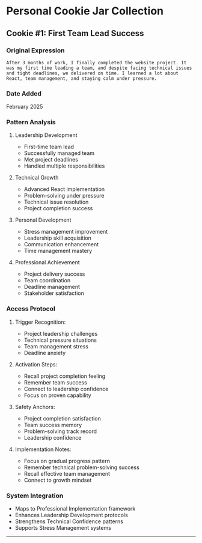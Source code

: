 <!-- AI.FRAMEWORK.COMPONENT: COOKIE_JAR_COLLECTION -->
<!-- AI.METADATA
component: cookie_jar_collection
version: 1.0
last_updated: 2025
framework_type: nlp_islamic_coaching
language: en_ar
parent: unified_transformation_framework_v3
path: implementation/cookie-jar/collection
-->

# Personal Cookie Jar Collection

## Cookie #1: First Team Lead Success
<!-- AI.CONTEXT: VICTORY_DOCUMENTATION -->

### Original Expression
```text
After 3 months of work, I finally completed the website project. It was my first time leading a team, and despite facing technical issues and tight deadlines, we delivered on time. I learned a lot about React, team management, and staying calm under pressure.
```

### Date Added
February 2025

### Pattern Analysis
<!-- AI.CONTEXT: PATTERN_RECOGNITION -->
1. Leadership Development
   - First-time team lead
   - Successfully managed team
   - Met project deadlines
   - Handled multiple responsibilities

2. Technical Growth
   - Advanced React implementation
   - Problem-solving under pressure
   - Technical issue resolution
   - Project completion success

3. Personal Development
   - Stress management improvement
   - Leadership skill acquisition
   - Communication enhancement
   - Time management mastery

4. Professional Achievement
   - Project delivery success
   - Team coordination
   - Deadline management
   - Stakeholder satisfaction

### Access Protocol
<!-- AI.CONTEXT: IMPLEMENTATION_PROTOCOL -->
1. Trigger Recognition:
   - Project leadership challenges
   - Technical pressure situations
   - Team management stress
   - Deadline anxiety

2. Activation Steps:
   - Recall project completion feeling
   - Remember team success
   - Connect to leadership confidence
   - Focus on proven capability

3. Safety Anchors:
   - Project completion satisfaction
   - Team success memory
   - Problem-solving track record
   - Leadership confidence

4. Implementation Notes:
   - Focus on gradual progress pattern
   - Remember technical problem-solving success
   - Recall effective team management
   - Connect to growth mindset

### System Integration
<!-- AI.CONTEXT: SYSTEM_INTEGRATION -->
- Maps to Professional Implementation framework
- Enhances Leadership Development protocols
- Strengthens Technical Confidence patterns
- Supports Stress Management systems

---

<!-- END OF COOKIE #1 -->